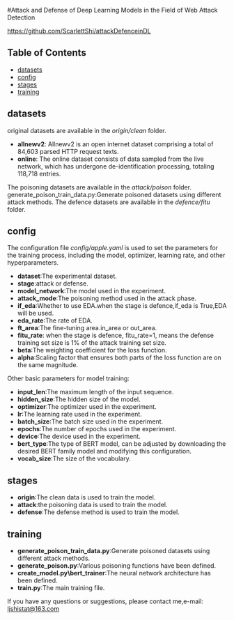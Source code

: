 

#Attack and Defense of Deep Learning Models in the Field of Web Attack Detection

https://github.com/ScarlettShi/attackDefenceinDL



## Table of Contents

- [datasets](#datasets)
- [config](#config)
- [stages](#stages)
- [training](#training)


## datasets
original datasets are available in the *origin/clean* folder. 
- **allnewv2**: Allnewv2 is an open internet dataset comprising a total of 84,603 parsed HTTP request texts.
- **online**: The online dataset consists of data sampled from the live network, which has undergone de-identification processing, totaling 118,718 entries.

The poisoning datasets are available in the *attack/poison* folder.
generate_poison_train_data.py:Generate poisoned datasets using different attack methods.
The defence datasets are available in the  *defence/fitu* folder.

## config

The configuration file  *config/apple.yaml*  is used to set the parameters for the training process, including the model, optimizer, learning rate, and other hyperparameters.
- **dataset**:The experimental dataset.
- **stage**:attack or defense.
- **model_network**:The model used in the experiment.
- **attack_mode**:The poisoning method used in the attack phase.
- **if_eda**:Whether to use EDA.when the stage is defence,if_eda is True,EDA will be used.
- **eda_rate**:The rate of EDA.
- **ft_area**:The fine-tuning area.in_area or out_area.
- **fitu_rate**: when the stage is defence, fitu_rate=1, means the defense training set size is 1% of the attack
training set size. 
- **beta**:The weighting coefficient for the loss function.
- **alpha**:Scaling factor that ensures both parts of the loss function are on the same magnitude.

Other basic parameters for model training:
- **input_len**:The maximum length of the input sequence.
- **hidden_size**:The hidden size of the model.
- **optimizer**:The optimizer used in the experiment.
- **lr**:The learning rate used in the experiment.
- **batch_size**:The batch size used in the experiment.
- **epochs**:The number of epochs used in the experiment.
- **device**:The device used in the experiment.
- **bert_type**:The type of BERT model, can be adjusted by downloading the desired BERT family model and modifying this configuration.
- **vocab_size**:The size of the vocabulary.

## stages
- **origin**:The clean data is used to train the model.
- **attack**:the poisoning data is used to train the model.
- **defense**:The defense method is used to train the model.

## training
- **generate_poison_train_data.py**:Generate poisoned datasets using different attack methods.
- **generate_poison.py**:Various poisoning functions have been defined.
- **create_model.py\bert_trainer**:The neural network architecture has been defined.
- **train.py**:The main training file.

If you have any questions or suggestions, please contact me,e-mail: ljshistat@163.com
